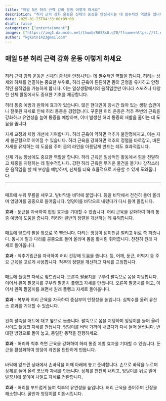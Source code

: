 ```yaml
---
title: "매일 5분 허리 근력 강화 운동 이렇게 하세요"
description: "허리 근력 강화 운동은 신체의 중심을 안정시키는 데 필수적인 역할을 합니다. 허리는 상체와 하체를 연결하는 중요한 부위로, 허리 근육이 튼튼하면 몸의 균형을 유지하고 안정적인 움직임을 가능하게 합니다. 이는 일상생활에서의 움직임뿐만 아니라 스포츠나 다양한 신체 활동에서"
date: 2025-01-25T04:33:00+09:00
draft: false
categories: ["entertainment"]
images: ["https://img1.daumcdn.net/thumb/R658x0.q70/?fname=https://t1.daumcdn.net/news/202501/23/tenbody/20250123171840136ftho.jpg", "https://t1.daumcdn.net/news/202501/23/tenbody/20250123171840744kjtb.gif", "https://t1.daumcdn.net/news/202501/23/tenbody/20250123171841038jpye.gif", "https://t1.daumcdn.net/news/202501/23/tenbody/20250123171843205oaba.gif", "https://t1.daumcdn.net/news/202501/23/tenbody/20250123171843504dkyv.gif"]
author: "kgkstn1423gmailcom"
---
```


<h2 >매일 5분 허리 근력 강화 운동 이렇게 하세요</h2> <figure ><img src="https://img1.daumcdn.net/thumb/R658x0.q70/?fname=https://t1.daumcdn.net/news/202501/23/tenbody/20250123171840136ftho.jpg" alt=""/></figure> <p>허리 근력 강화 운동은 신체의 중심을 안정시키는 데 필수적인 역할을 합니다. 허리는 상체와 하체를 연결하는 중요한 부위로, 허리 근육이 튼튼하면 몸의 균형을 유지하고 안정적인 움직임을 가능하게 합니다. 이는 일상생활에서의 움직임뿐만 아니라 스포츠나 다양한 신체 활동에서도 중요한 기초를 제공합니다.</p> <p>허리 통증 예방과 완화에 효과가 있습니다. 많은 현대인이 장시간 앉아 있는 생활 습관이나 잘못된 자세로 인해 허리 통증을 경험합니다. 꾸준한 허리 운동은 척추 주변의 근육을 강화하고 유연성을 높여 통증을 예방하며, 이미 발생한 허리 통증의 재발을 줄이는 데 도움을 줍니다.</p> <p>자세 교정과 체형 개선에 기여합니다. 허리 근육이 약하면 척추가 불안정해지고, 이는 자세 불균형으로 이어질 수 있습니다. 허리 근육을 강화하면 척추의 정렬을 바로잡고, 바른 자세를 유지하는 데 도움을 주어 몸의 라인을 아름답게 만드는 데도 효과적입니다.</p> <p>신체 기능 향상에도 중요한 역할을 합니다. 허리 근육은 일상적인 활동에서 힘을 전달하고 체중을 지탱하는 데 필수적입니다. 강한 허리 근육은 무거운 물건을 들거나 갑작스러운 움직임을 할 때 부상을 예방하며, 신체를 더욱 효율적으로 사용할 수 있게 도와줍니다.</p> <hr /> <figure ><img src="https://t1.daumcdn.net/news/202501/23/tenbody/20250123171840744kjtb.gif" alt=""/></figure> <p>매트에 누워 무릎을 세우고, 발바닥을 바닥에 붙입니다. 등을 바닥에서 천천히 들어 올리며 엉덩이를 공중으로 들어줍니다. 엉덩이를 바닥으로 내렸다가 다시 들어 올립니다.</p> <p><strong>효과</strong> - 둔근을 자극하여 힙업 효과를 기대할 수 있습니다. 허리 근육을 강화하여 허리 통증 예방에 도움을 줍니다. 허리와 골반의 정렬을 개선하는 데 유익합니다.</p> <figure ><img src="https://t1.daumcdn.net/news/202501/23/tenbody/20250123171841038jpye.gif" alt=""/></figure> <p>매트에 엎드려 팔을 앞으로 쭉 뻗습니다. 다리는 엉덩이 넓이만큼 벌리고 뒤로 쭉 펴줍니다. 동시에 팔과 다리를 공중으로 들어 올리며 몸을 활처럼 휘어줍니다. 천천히 원래 자세로 돌아옵니다.</p> <p><strong>효과</strong> - 척추기립근을 자극하여 허리 건강에 도움을 줍니다. 등, 어깨, 둔근, 허벅지 등 주요 근육을 고르게 사용합니다. 척추의 정렬을 개선하고 자세를 교정합니다.</p> <figure ><img src="https://t1.daumcdn.net/news/202501/23/tenbody/20250123171843205oaba.gif" alt=""/></figure> <p>매트에 플랭크 자세로 엎드립니다. 오른쪽 팔꿈치를 구부려 팔뚝으로 몸을 지탱합니다. 이어서 왼쪽 팔꿈치를 구부려 팔꿈치 플랭크 자세를 만듭니다. 오른쪽 팔꿈치를 펴고, 이어서 왼쪽 팔꿈치를 펴면서 원래 플랭크 자세로 돌아옵니다.</p> <p><strong>효과</strong> - 복부와 허리 근육을 자극하여 중심부의 안정성을 높입니다. 심박수를 올려 유산소 효과를 기대할 수 있습니다.</p> <figure ><img src="https://t1.daumcdn.net/news/202501/23/tenbody/20250123171843504dkyv.gif" alt=""/></figure> <p>왼쪽 팔뚝을 매트에 대고 옆으로 눕습니다. 팔뚝으로 몸을 지탱하며 엉덩이를 들어 올려 사이드 플랭크 자세를 만듭니다. 엉덩이를 바닥 가까이 내렸다가 다시 들어 올립니다. 반대편 방향으로 돌아 눕고, 동일한 동작을 진행하세요.</p> <p><strong>효과</strong> - 허리와 척추 측면 근육을 강화하여 허리 통증 예방 효과를 기대할 수 있습니다. 둔근을 활성화하여 엉덩이 라인을 탄탄하게 만듭니다.</p> <figure ><img src="https://t1.daumcdn.net/news/202501/23/tenbody/20250123171843967ayid.gif" alt=""/></figure> <p>바닥에 엎드린 상태에서 손바닥을 어깨 아래에 놓고 준비합니다. 손으로 바닥을 누르며 상체를 들어 올려 코브라 자세를 만듭니다. 상체를 천천히 내리고, 엉덩이를 뒤로 밀어 발꿈치에 붙이며 차일드 자세로 전환합니다.</p> <p><strong>효과</strong> - 허리를 부드럽게 늘여 척추의 유연성을 높입니다. 허리 근육을 풀어주며 긴장을 해소합니다. 골반과 엉덩이를 이완시킵니다.</p>
